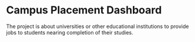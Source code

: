 # Campus Placement Dashboard
The project is about universities or other educational institutions to provide jobs to students nearing completion of their
studies.

